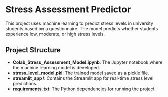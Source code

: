 # Stress Assessment Predictor

This project uses machine learning to predict stress levels in university students based on a questionnaire. The model predicts whether students experience low, moderate, or high stress levels.

## Project Structure

- **Colab_Stress_Assessment_Model.ipynb**: The Jupyter notebook where the machine learning model is developed.
- **stress_level_model.pkl**: The trained model saved as a pickle file.
- **streamlit_app/**: Contains the Streamlit app for real-time stress level predictions.
- **requirements.txt**: The Python dependencies for running the project
